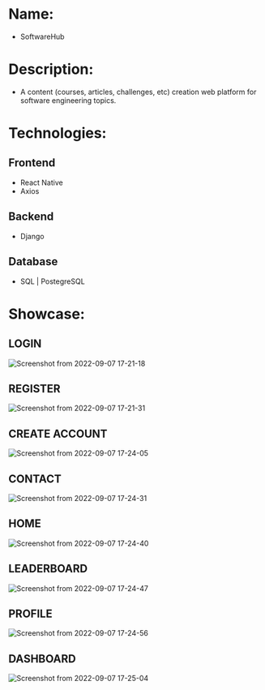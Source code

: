 # Name:
- SoftwareHub
 
# Description:
- A content (courses, articles, challenges, etc) creation web platform for software engineering topics.

# Technologies:
## Frontend
- React Native
- Axios
## Backend
- Django
## Database
- SQL | PostegreSQL

# Showcase:
## LOGIN
![Screenshot from 2022-09-07 17-21-18](https://user-images.githubusercontent.com/76432762/188907360-ce9499be-ac39-4488-ae11-d6a578fa802f.png)
## REGISTER
![Screenshot from 2022-09-07 17-21-31](https://user-images.githubusercontent.com/76432762/188907498-4903c7fb-0575-4494-bacb-b4c71a50c50b.png)
## CREATE ACCOUNT
![Screenshot from 2022-09-07 17-24-05](https://user-images.githubusercontent.com/76432762/188907562-06d5f949-73e2-4e79-9de7-4ef1310fc8a0.png)
## CONTACT
![Screenshot from 2022-09-07 17-24-31](https://user-images.githubusercontent.com/76432762/188907619-7d342b74-ce66-4d0a-81aa-47fa72c4d2df.png)
## HOME 
![Screenshot from 2022-09-07 17-24-40](https://user-images.githubusercontent.com/76432762/188907694-e2bf3a40-6559-46c6-9c4f-4f86951c9dcd.png)
## LEADERBOARD
![Screenshot from 2022-09-07 17-24-47](https://user-images.githubusercontent.com/76432762/188907746-b23ae4a0-3696-4f9e-a189-2c6094f147f3.png)
## PROFILE
![Screenshot from 2022-09-07 17-24-56](https://user-images.githubusercontent.com/76432762/188907855-7eb46c84-492f-4fe0-bb75-3ce0174c0cc0.png)
## DASHBOARD
![Screenshot from 2022-09-07 17-25-04](https://user-images.githubusercontent.com/76432762/188907922-afd5f604-e6aa-484b-b771-14fabc35c353.png)
